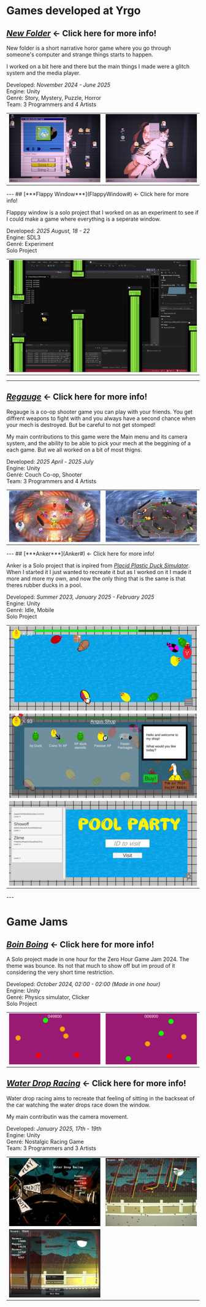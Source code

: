 # Games developed at Yrgo

## [***New Folder***](NewFolder#) ← Click here for more info!

New folder is a short narrative horor game where you go through someone's computer and strange things starts to happen.

I worked on a bit here and there but the main things I made were a glitch system and the media player.

Developed: *November 2024 - June 2025*  
Engine: Unity   
Genré: Story, Mystery, Puzzle, Horror   
Team: 3 Programmers and 4 Artists   

<table>
  <tr>
    <td><img src="NewFolder\Images\Mediaplayer.png" /></td>
    <td><img src="NewFolder\Images\RightClick.png" /></td>
  </tr>
</table>
---
## [***Flappy Window***](FlappyWindow#) ← Click here for more info!   

Flapppy window is a solo project that I worked on as an experiment to see if I could make a game where everything is a seperate window.

Developed: *2025 August, 18 - 22*     
Engine: SDL3   
Genré: Experiment   
Solo Project  

<table>
  <tr>
    <td><img src="FlappyWindow\Images\Gameplay.png" /></td>
  </tr>
</table>

---
## [***Regauge***](Regauge#) ← Click here for more info!

Regauge is a co-op shooter game you can play with your friends. You get diffrent weapons to fight with and you always have a second chance when your mech is destroyed. But be careful to not get stomped!

My main contributions to this game were the Main menu and its camera system, and the ability to be able to pick your mech at the beggining of a each game. But we all worked on a bit of most thigns. 

Developed: *2025 April - 2025 July*   
Engine: Unity   
Genré: Couch Co-op, Shooter   
Team: 3 Programmers and 4 Artists   

<table>
  <tr>
    <td><img src="Regauge\Images\SpinnyPlate.gif" /></td>
    <td><img src="Regauge\Images\4PlayerGameplay.gif" /></td>
  </tr>
</table>
---
## [***Anker***](Anker#) ← Click here for more info!

Anker is a Solo project that is inpired from *[Placid Plastic Duck Simulator](https://store.steampowered.com/app/1999360/Placid_Plastic_Duck_Simulator)*. When I started it I just wanted to recreate it but as I worked on it I made it more and more my own, and now the only thing that is the same is that theres rubber ducks in a pool.

Developed: *Summer 2023, January 2025 - February 2025*  
Engine: Unity   
Genré: Idle, Mobile   
Solo Project   

<table>
  <tr>
    <td><img src="Anker\Images\Pool.png" /></td>
  </tr>
  <tr>
    <td><img src="Anker\Images\Shop.png" /></td>
  </tr>
  <tr>
    <td><img src="Anker\Images\VisitOthers.png" /></td>
  </tr>
</table>
---

# Game Jams

## [***Boin Boing***](BoinBoing#) ← Click here for more info!

A Solo project made in one hour for the Zero Hour Game Jam 2024. The theme was bounce. Its not that much to show off but im proud of it considering the very short time restriction.

Developed: *October 2024, 02:00 - 02:00 (Made in one hour)*     
Engine: Unity   
Genré: Physics simulator, Clicker   
Solo Project    

<table>
  <tr>
    <td><img src="BoinBoing\Images\Screenshot1.png" /></td>
    <td><img src="BoinBoing\Images\Screenshot2.png" /></td>
  </tr>
</table>

## [***Water Drop Racing***](WaterDropRacing#) ← Click here for more info!

Water drop racing aims to recreate that feeling of sitting in the backseat of the car watching the water drops race down the window.

My main contributin was the camera movement.

Developed: *January 2025, 17th - 19th*  
Engine: Unity   
Genré: Nostalgic Racing Game  
Team: 3 Programmers and 3 Artists

<table>
  <tr>
    <td><img src="WaterDropRacing\Images\MainMenu.png" /></td>
    <td><img src="WaterDropRacing\Images\Gameplay.png" /></td>
  </tr>
  <tr>
    <td><img src="WaterDropRacing\Images\Finished.png" /></td>
  </tr>
</table>